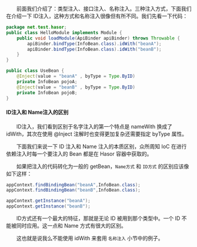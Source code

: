 &emsp;&emsp;前面我们介绍了：类型注入、接口注入、名称注入。三种注入方式，下面我们在介绍一下 ID注入，这种方式和名称注入很像但有所不同。我们先看一下代码：
```java
package net.test.hasor;
public class HelloModule implements Module {
    public void loadModule(ApiBinder apiBinder) throws Throwable {
        apiBinder.bindType(InfoBean.class).idWith("beanA");
        apiBinder.bindType(InfoBean.class).idWith("beanB");
    }
}

public class UseBean {
    @Inject(value = "beanA" , byType = Type.ByID)
    private InfoBean pojoA;
    @Inject(value = "beanB" , byType = Type.ByID)
    private InfoBean pojoB;
}
```

#### ID注入和 Name注入的区别

&emsp;&emsp;ID注入，我们看到区别于名字注入的第一个特点是 nameWith 换成了 idWith，其次在使用 @Inject 注解时也变得更加复杂还需要指定 byType 属性。

&emsp;&emsp;下面我们来说一下 ID 注入和 Name 注入的本质区别，众所周知 IoC 在进行依赖注入时每一个要注入的 Bean 都是在 Hasor 容器中获取的。

&emsp;&emsp;如果把注入的代码转化为一般的 getBean，`Name方式` 和 `ID方式` 的区别应该像如下这样：
```java
appContext.findBindingBean("beanA",InfoBean.class);
appContext.findBindingBean("beanB",InfoBean.class);

appContext.getInstance("beanA");
appContext.getInstance("beanB");
```

&emsp;&emsp;ID方式还有一个最大的特征，那就是无论 ID 被用到那个类型中。一个 ID 不能被同时应用。这一点和 Name 方式有很大的区别。

&emsp;&emsp;这也就是说我么不能使用 idWith 来套用 `名称注入` 小节中的例子。

